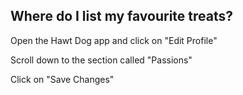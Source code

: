 ## Where do I list my favourite treats?

Open the Hawt Dog app and click on "Edit Profile"

Scroll down to the section called "Passions"

Click on "Save Changes"
